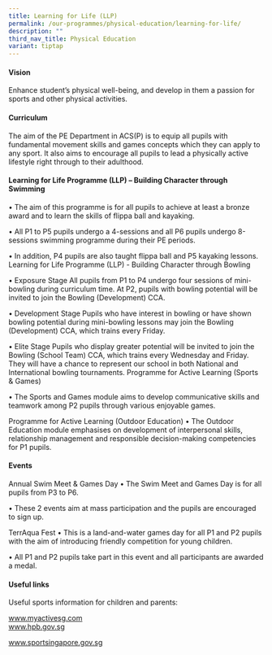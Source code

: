 ```yaml
---
title: Learning for Life (LLP)
permalink: /our-programmes/physical-education/learning-for-life/
description: ""
third_nav_title: Physical Education
variant: tiptap
---
```

<h4><strong>Vision</strong></h4>
<p>Enhance student’s physical well-being, and develop in them a passion for
sports and other physical activities.</p>
<h4><strong>Curriculum</strong></h4>
<p>The aim of the PE Department in ACS(P) is to equip all pupils with fundamental
movement skills and games concepts which they can apply to any sport. It
also aims to encourage all pupils to lead a physically active lifestyle
right through to their adulthood.</p>
<h4><strong>Learning for Life Programme (LLP) – Building Character through Swimming</strong></h4>
<p>• The aim of this programme is for all pupils to achieve at least a bronze
award and to learn the skills of flippa ball and kayaking.</p>
<p>• All P1 to P5 pupils undergo a 4-sessions and all P6 pupils undergo 8-sessions
swimming programme during their PE periods.</p>
<p>• In addition, P4 pupils are also taught flippa ball and P5 kayaking lessons.
Learning for Life Programme (LLP) - Building Character through Bowling</p>
<p>• Exposure Stage All pupils from P1 to P4 undergo four sessions of mini-bowling
during curriculum time. At P2, pupils with bowling potential will be invited
to join the Bowling (Development) CCA.</p>
<p>• Development Stage Pupils who have interest in bowling or have shown
bowling potential during mini-bowling lessons may join the Bowling (Development)
CCA, which trains every Friday.</p>
<p>• Elite Stage Pupils who display greater potential will be invited to
join the Bowling (School Team) CCA, which trains every Wednesday and Friday.
They will have a chance to represent our school in both National and International
bowling tournaments. Programme for Active Learning (Sports &amp; Games)</p>
<p>• The Sports and Games module aims to develop communicative skills and
teamwork among P2 pupils through various enjoyable games.</p>
<p>Programme for Active Learning (Outdoor Education) • The Outdoor Education
module emphasises on development of interpersonal skills, relationship
management and responsible decision-making competencies for P1 pupils.</p>
<h4><strong>Events</strong></h4>
<p>Annual Swim Meet &amp; Games Day • The Swim Meet and Games Day is for
all pupils from P3 to P6.</p>
<p>• These 2 events aim at mass participation and the pupils are encouraged
to sign up.</p>
<p>TerrAqua Fest • This is a land-and-water games day for all P1 and P2 pupils
with the aim of introducing friendly competition for young children.</p>
<p>• All P1 and P2 pupils take part in this event and all participants are
awarded a medal.</p>
<h4><strong>Useful links</strong></h4>
<p>Useful sports information for children and parents:</p>
<p><a href="www.myactivesg.com" rel="noopener nofollow" target="_blank">www.myactivesg.com </a>
<br><a href="www.hpb.gov.sg" rel="noopener nofollow" target="_blank">www.hpb.gov.sg</a>
</p>
<p><a href="www.sportsingapore.gov.sg" rel="noopener nofollow" target="_blank">www.sportsingapore.gov.sg</a>
</p>
<p>
<br>
</p>